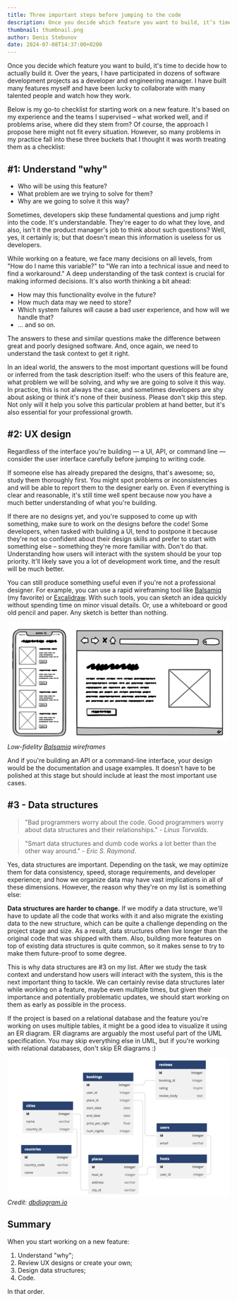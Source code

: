 ```yaml
---
title: Three important steps before jumping to the code
description: Once you decide which feature you want to build, it’s time to decide how to actually build it.
thumbnail: thumbnail.png
author: Denis Stebunov
date: 2024-07-08T14:37:00+0200
---
```


Once you decide which feature you want to build, it's time to decide how to
actually build it. Over the years, I have participated in dozens of software
development projects as a developer and engineering manager. I have built many
features myself and have been lucky to collaborate with many talented people
and watch how they work.

Below is my go-to checklist for starting work on a new feature. It's based on my
experience and the teams I supervised – what worked well, and if problems arise,
where did they stem from? Of course, the approach I propose here might not fit
every situation. However, so many problems in my practice fall into these three
buckets that I thought it was worth treating them as a checklist:

## #1: Understand "why"

- Who will be using this feature?
- What problem are we trying to solve for them?
- Why are we going to solve it this way?

Sometimes, developers skip these fundamental questions and jump right into the
code. It's understandable. They're eager to do what they love, and also, isn't
it the product manager's job to think about such questions? Well, yes, it
certainly is; but that doesn't mean this information is useless for us
developers.

While working on a feature, we face many decisions on all levels, from "How do
I name this variable?" to "We ran into a technical issue and need to find a
workaround." A deep understanding of the task context is crucial for making
informed decisions. It's also worth thinking a bit ahead:

- How may this functionality evolve in the future?
- How much data may we need to store?
- Which system failures will cause a bad user experience, and how will we
  handle that?
- ... and so on.

The answers to these and similar questions make the difference between great
and poorly designed software. And, once again, we need to understand the task
context to get it right.

In an ideal world, the answers to the most important questions will be found or
inferred from the task description itself: who the users of this feature are,
what problem we will be solving, and why we are going to solve it this way.
In practice, this is not always the case, and sometimes developers are shy
about asking or think it's none of their business. Please don't skip this step.
Not only will it help you solve this particular problem at hand better, but
it's also essential for your professional growth.

## #2: UX design

Regardless of the interface you're building — a UI, API, or command line —
consider the user interface carefully before jumping to writing code.

If someone else has already prepared the designs, that's awesome; so, study
them thoroughly first. You might spot problems or inconsistencies and will be
able to report them to the designer early on. Even if everything is clear and
reasonable, it's still time well spent because now you have a much better
understanding of what you're building.

If there are no designs yet, and you're supposed to come up with something,
make sure to work on the designs before the code! Some developers, when
tasked with building a UI, tend to postpone it because they're not so
confident about their design skills and prefer to start with something else –
something they're more familiar with. Don't do that. Understanding how users
will interact with the system should be your top priority. It'll likely save
you a lot of development work time, and the result will be much better.

You can still produce something useful even if you're not a professional
designer. For example, you can use a rapid wireframing tool like
[Balsamiq](https://balsamiq.com) (my favorite) or
[Excalidraw](https://excalidraw.com). With such tools, you can sketch an idea
quickly without spending time on minor visual details. Or, use a whiteboard or
good old pencil and paper. Any sketch is better than nothing.

![Low-fidelity Balsamiq wireframes](balsamiq.png)
*Low-fidelity [Balsamiq](https://balsamiq.com) wireframes*

And if you're building an API or a command-line interface, your design would be
the documentation and usage examples. It doesn't have to be polished at this
stage but should include at least the most important use cases.

## #3 - Data structures

> "Bad programmers worry about the code. Good programmers worry about data
> structures and their relationships." - *Linus Torvalds*.

> "Smart data structures and dumb code works a lot better than the other way
> around." - *Eric S. Raymond*.

Yes, data structures are important. Depending on the task, we may optimize them
for data consistency, speed, storage requirements, and developer experience;
and how we organize data may have vast implications in all of these dimensions.
However, the reason why they're on my list is something else:

**Data structures are harder to change.** If we modify a data structure, we'll
have to update all the code that works with it and also migrate the existing
data to the new structure, which can be quite a challenge depending on the
project stage and size. As a result, data structures often live longer than the
original code that was shipped with them. Also, building more features on top
of existing data structures is quite common, so it makes sense to try to make
them future-proof to some degree.

This is why data structures are #3 on my list. After we study the task context
and understand how users will interact with the system, this is the next
important thing to tackle. We can certainly revise data structures later while
working on a feature, maybe even multiple times, but given their importance and
potentially problematic updates, we should start working on them as early as
possible in the process.

If the project is based on a relational database and the feature you're working
on uses multiple tables, it might be a good idea to visualize it using an ER
diagram. ER diagrams are arguably the most useful part of the UML
specification. You may skip everything else in UML, but if you're working with
relational databases, don't skip ER diagrams :)

![ER diagram example](dbdiagram.png)
*Credit: [dbdiagram.io](https://dbdiagram.io)*

## Summary

When you start working on a new feature:

1. Understand "why";
2. Review UX designs or create your own;
3. Design data structures;
4. Code.

In that order.
